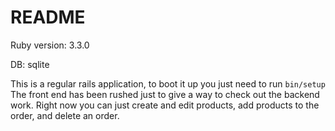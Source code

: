 # README

Ruby version: 3.3.0

DB: sqlite

This is a regular rails application, to boot it up you just need to run `bin/setup`
The front end has been rushed just to give a way to check out the backend work.
Right now you can just create and edit products, add products to the order, and delete an order.
